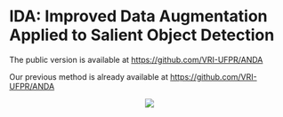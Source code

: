 # IDA: Improved Data Augmentation Applied to Salient Object Detection

The public version is available at https://github.com/VRI-UFPR/ANDA

Our previous method is already available at https://github.com/VRI-UFPR/ANDA

<p align="center">
<img src="./documentation/flowchart.jpg">
</p>
